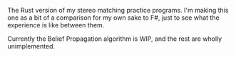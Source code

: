 The Rust version of my stereo matching practice programs.  I'm making this one as a bit of a comparison for my own sake to F#, just to see what the experience is like between them.

Currently the Belief Propagation algorithm is WIP, and the rest are wholly unimplemented.